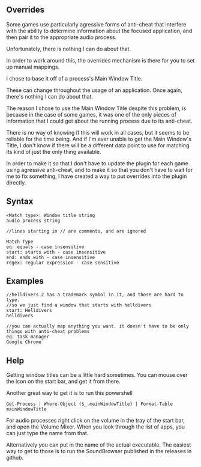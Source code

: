 ## Overrides

Some games use particularly agressive forms of anti-cheat that interfere with the ability to determine information about the focused application, and then pair it to the appropriate audio process.

Unfortunately, there is nothing I can do about that.

In order to work around this, the overrides mechanism is there for you to set up manual mappings.

I chose to base it off of a process's Main Window Title.

These can change throughout the usage of an application. Once again, there's nothing I can do about that.

The reason I chose to use the Main Window Title despite this problem, is because in the case of some games, it was one of the only pieces of information that I could get about the running process due to its anti-cheat.

There is no way of knowing if this will work in all cases, but it seems to be reliable for the time being. And if I'm ever unable to get the Main Window's Title, I don't know if there will be a different data point to use for matching. Its kind of just the only thing available.

In order to make it so that I don't have to update the plugin for each game using agressive anti-cheat, and to make it so that you don't have to wait for me to fix something, I have created a way to put overrides into the plugin directly.


## Syntax

```
<Match type>: Window title string
audio process string

//lines starting in // are comments, and are ignored
```


```
Match Type
eq: equals - case insensitive
start: starts with - case insensitive
end: ends with - case insensitive
regex: regular expression - case sensitive
```

## Examples

```
//helldivers 2 has a trademark symbol in it, and those are hard to type. 
//so we just find a window that starts with helldivers
start: Helldivers
helldivers
```


```
//you can actually map anything you want. it doesn't have to be only things with anti-cheat problems
eq: task manager
Google Chrome
```

## Help

Getting window titles can be a little hard sometimes. You can mouse over the icon on the start bar, and get it from there.

Another great way to get it is to run this powershell

```
Get-Process | Where-Object ($_.mainWindowTitle} | Format-Table mainWindowTitle
```

For audio processes right click on the volume in the tray of the start bar, and open the Volume Mixer. When you look through the list of apps, you can just type the name from that.

Alternatively you can put in the name of the actual executable. The easiest way to get to those is to run the SoundBrowser published in the releases in github.

